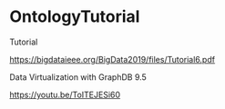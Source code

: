# OntologyTutorial
Tutorial

https://bigdataieee.org/BigData2019/files/Tutorial6.pdf 


Data Virtualization with GraphDB 9.5 

https://youtu.be/ToITEJESi60 
